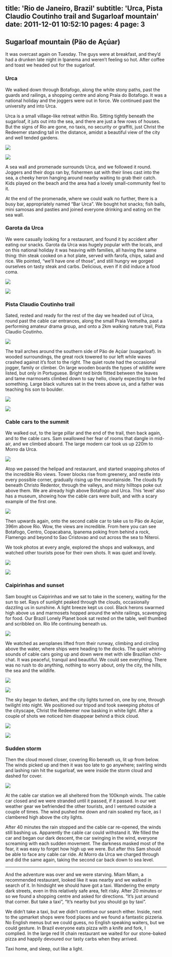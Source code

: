 title: 'Rio de Janeiro, Brazil'
subtitle: 'Urca, Pista Claudio Coutinho trail and Sugarloaf mountain'
date: 2011-12-01 10:52:10
pages: 4
page: 3
---

## Sugarloaf mountain (Päo de Açúar)

It was overcast again on Tuesday. The guys were at breakfast, and they’d had a drunken late night in Ipanema and weren’t feeling so hot. After coffee and toast we headed out for the sugarloaf.

### Urca

We walked down through Botafogo, along the white stony paths, past the guards and railings, a shopping centre and along Praia do Botafogo. It was a national holiday and the joggers were out in force. We continued past the university and into Urca.

Urca is a small village-like retreat within Rio. Sitting tightly beneath the sugarloaf, it juts out into the sea, and there are just a few rows of houses. But the signs of Rio are gone, no taxis, no security or graffiti, just Christ the Redeemer standing tall in the distance, amidst a beautiful view of the city and well tended gardens.

[![](http://host.trivialbeing.org/up/small/brasil-014.jpg)](http://host.trivialbeing.org/up/brasil-014.jpg)

[![](http://host.trivialbeing.org/up/small/brasil-016.jpg)](http://host.trivialbeing.org/up/brasil-016.jpg)

A sea wall and promenade surrounds Urca, and we followed it round. Joggers and their dogs ran by, fishermen sat with their lines cast into the sea, a cheeky heron hanging around nearby waiting to grab their catch. Kids played on the beach and the area had a lovely small-community feel to it.

At the end of the promenade, where we could walk no further, there is a busy bar, appropriately named “Bar Urca”. We bought hot snacks; fish balls, mini samosas and pasties and joined everyone drinking and eating on the sea wall.

### Garota da Urca

We were casually looking for a restaurant, and found it by accident after eating our snacks. Garota da Urca was hugely popular with the locals, and on this national holiday it was heaving with families, all having the same thing: thin steak cooked on a hot plate, served with farofa, chips, salad and rice. We pointed, “we’ll have one of those”, and still hungry we gorged ourselves on tasty steak and carbs. Delicious, even if it did induce a food coma.

[![](http://host.trivialbeing.org/up/small/brazil-036.jpg)](http://host.trivialbeing.org/up/brazil-036.jpg)

[![](http://host.trivialbeing.org/up/small/brazil-035.jpg)](http://host.trivialbeing.org/up/brazil-035.jpg)

### Pista Claudio Coutinho trail

Sated, rested and ready for the rest of the day we headed out of Urca, round past the cable car entrances, along the small Praia Vermelha, past a performing amateur drama group, and onto a 2km walking nature trail, Pista Claudio Coutinho.

[![](http://host.trivialbeing.org/up/small/brazil-038.jpg)](http://host.trivialbeing.org/up/brazil-038.jpg)

The trail arches around the southern side of Päo de Açúar (suagarloaf). In wooded surroundings, the great rock towered to our left while waves crashed against it’s foot to the right. The quiet route had the occasional jogger, family or climber. On large wooden boards the types of wildlife were listed, but only in Portuguese. Bright red birds flitted between the leaves and tame marmosets climbed down to say hello, clearly expecting to be fed something. Large black vultures sat in the trees above us, and a father was teaching his son to boulder.

[![](http://host.trivialbeing.org/up/small/brazil-044.jpg)](http://host.trivialbeing.org/up/brazil-044.jpg)

[![](http://host.trivialbeing.org/up/small/brazil-046.jpg)](http://host.trivialbeing.org/up/brazil-046.jpg)

### Cable cars to the summit

We walked out, to the large pillar and the end of the trail, then back again, and to the cable cars. Sam swallowed her fear of rooms that dangle in mid-air, and we climbed aboard. The large modern car took us up 220m to Morro da Urca.

[![](http://host.trivialbeing.org/up/small/brazil-049.jpg)](http://host.trivialbeing.org/up/brazil-049.jpg)

Atop we passed the helipad and restaurant, and started snapping photos of the incredible Rio views. Tower blocks rise from greenery, and nestle into every possible corner, gradually rising up the mountainside. The clouds fly beneath Christo Redentor, through the valleys, and misty hilltops poke out above them. We are already high above Botafogo and Urca. This ‘level’ also has a museum, showing how the cable cars were built, and with a scary example of the first one.

[![](http://host.trivialbeing.org/up/small/brazil-051.jpg)](http://host.trivialbeing.org/up/brazil-051.jpg)

Then upwards again, onto the second cable car to take us to Päo de Açúar, 396m above Rio. Wow, the views are incredible. From here you can see Botafogo, Centro, Copacabana, Ipanema poking from behind a rock, Flamengo and beyond to Sao Cristovao and out across the sea to Niteroi.

We took photos at every angle, explored the shops and walkways, and watched other tourists pose for their own shots. It was quiet and lovely.

[![](http://host.trivialbeing.org/up/small/brazil-063.jpg)](http://host.trivialbeing.org/up/brazil-063.jpg)

[![](http://host.trivialbeing.org/up/small/brazil-061.jpg)](http://host.trivialbeing.org/up/brazil-061.jpg)

### Caipirinhas and sunset

Sam bought us Caipirinhas and we sat to take in the scenery, waiting for the sun to set. Rays of sunlight peaked through the clouds, occasionally dazzling us in sunshine. A light breeze kept us cool. Black herons swarmed high above us and marmosets hopped around the white railings, scavenging for food. Our Brazil Lonely Planet book sat rested on the table, well thumbed and scribbled on. Rio life continuing beneath us.

[![](http://host.trivialbeing.org/up/small/brazil-066.jpg)](http://host.trivialbeing.org/up/brazil-066.jpg)

We watched as aeroplanes lifted from their runway, climbing and circling above the water, where ships were heading to the docks. The quiet whirring sounds of cable cars going up and down were met with idle Brazilian chit-chat. It was peaceful, tranquil and beautiful. We could see everything. There was no rush to do anything, nothing to worry about, only the city, the hills, the sea and the wildlife.

[![](http://host.trivialbeing.org/up/small/brazil-070.jpg)](http://host.trivialbeing.org/up/brazil-070.jpg)

[![](http://host.trivialbeing.org/up/small/brazil-071.jpg)](http://host.trivialbeing.org/up/brazil-071.jpg)

The sky began to darken, and the city lights turned on, one by one, through twilight into night. We positioned our tripod and took sweeping photos of the cityscape, Christ the Redeemer now basking in white light. After a couple of shots we noticed him disappear behind a thick cloud.

[![](http://host.trivialbeing.org/up/small/brazil-074.jpg)](http://host.trivialbeing.org/up/brazil-074.jpg)

[![](http://host.trivialbeing.org/up/small/brazil-075.jpg)](http://host.trivialbeing.org/up/brazil-075.jpg)

### Sudden storm

Then the cloud moved closer, covering Rio beneath us, lit up from below. The winds picked up and then it was too late to go anywhere; swirling winds and lashing rain hit the sugarloaf, we were inside the storm cloud and dashed for cover.

[![](http://host.trivialbeing.org/up/small/brazil-078.jpg)](http://host.trivialbeing.org/up/brazil-078.jpg)

At the cable car station we all sheltered from the 100kmph winds. The cable car closed and we were stranded until it passed, if it passed. In our wet weather gear we befriended the other tourists, and I ventured outside a couple of times. The wind pushed me down and rain soaked my face, as I clambered high above the city lights.

After 40 minutes the rain stopped and the cable car re-opened, the winds still bashing us. Apparently the cable car could withstand it. We filled the car and began our dark descent, the car swinging in the wind, everyone screaming with each sudden movement. The darkness masked most of the fear, it was easy to forget how high up we were. But after this Sam should be able to face any cable car ride. At Morro da Urca we charged through and did the same again, taking the second car back down to sea level.

---

And the adventure was over and we were starving. Miam Miam, a recommended restaurant, looked like it was nearby and we walked in search of it. In hindsight we should have got a taxi. Wandering the empty dark streets, even in this relatively safe area, felt risky. After 20 minutes or so we found a shopping centre and asked for directions. “It’s just around that corner. But take a taxi”, “It’s nearby but you should go by taxi”.

We didn’t take a taxi, but we didn’t continue our search either. Inside, next to the upmarket shops were food places and we found a fantastic pizzeria. No English menus but we could guess, no English speaking waiters, but we could gesture. In Brazil everyone eats pizza with a knife and fork, I complied. In the large red lit chain restaurant we waited for our stone-baked pizza and happily devoured our tasty carbs when they arrived.

Taxi home, and sleep, out like a light.
